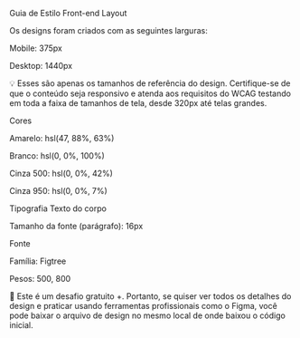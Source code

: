 Guia de Estilo Front-end
Layout

Os designs foram criados com as seguintes larguras:

Mobile: 375px

Desktop: 1440px

💡 Esses são apenas os tamanhos de referência do design. Certifique-se de que o conteúdo seja responsivo e atenda aos requisitos do WCAG testando em toda a faixa de tamanhos de tela, desde 320px até telas grandes.

Cores

Amarelo: hsl(47, 88%, 63%)

Branco: hsl(0, 0%, 100%)

Cinza 500: hsl(0, 0%, 42%)

Cinza 950: hsl(0, 0%, 7%)

Tipografia
Texto do corpo

Tamanho da fonte (parágrafo): 16px

Fonte

Família: Figtree

Pesos: 500, 800

💎 Este é um desafio gratuito +. Portanto, se quiser ver todos os detalhes do design e praticar usando ferramentas profissionais como o Figma, você pode baixar o arquivo de design no mesmo local de onde baixou o código inicial.